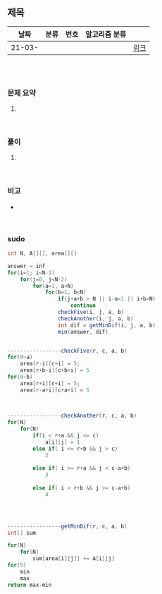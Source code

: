 ## 제목

| 날짜   | 분류 | 번호 | 알고리즘 분류 |                                          |
| ------ | ---- | ---- | ------------- | ---------------------------------------- |
| 21-03- |     |      |               | [링크](https://www.acmicpc.net/problem/) |


<br/><br/>

### 문제 요약 

1. 


<br/>

### 풀이

1. 


<br/>

### 비고

- 


<br/>

### sudo

```java
int N, A[][], area[][]

answer = inf
for(i=1; i<N-1)
	for(j=0, j<N-2)
		for(a=1, a<N)
			for(b=1, b<N)
				if(j+a+b > N || i-a<1 || i+b>N)
					continue
				checkFive(i, j, a, b)
				checkAnother(i, j, a, b)
				int dif = getMinDif(i, j, a, b)
				min(answer, dif)


-----------------checkFive(r, c, a, b)
for(0~a)
	area[r-i][c+i] = 5;
	area[r+b-i][c+b+i] = 5
for(0~b)
	area[r+i][c+i] = 5;
	area[r-a+i][c+a+i] = 5
	
	

-----------------checkAnother(r, c, a, b)
for(N)
	for(N)
		if(i < r+a && j <= c)
			a[i][j] = 1
		else if( i <= r+b && j > c)
			2
		
		else if( i >= r+a && j < c-a+b)
			3
		
		else if( i > r+b && j >= c-a+b)
			4
		



-----------------getMinDif(r, c, a, b)
int[] sum 

for(N)
	for(N)
		sum[area[i][j]] += A[i][j]
for(5)
	min
	max
return max-min

```